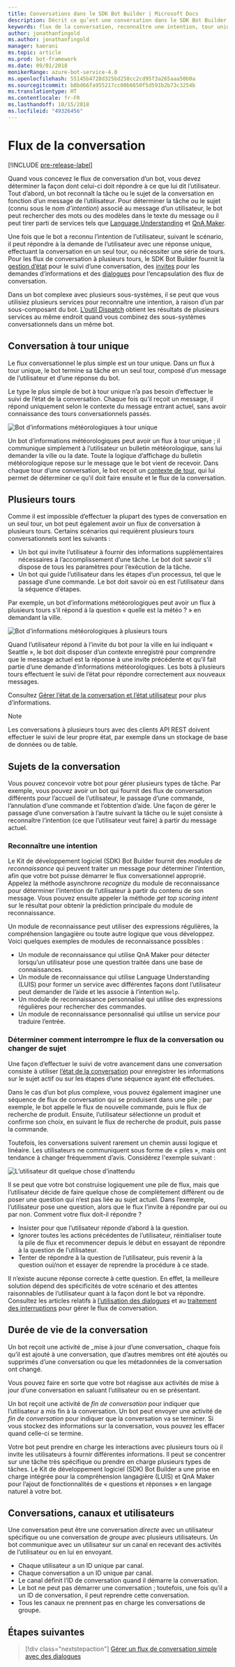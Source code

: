 ```yaml
---
title: Conversations dans le SDK Bot Builder | Microsoft Docs
description: Décrit ce qu’est une conversation dans le SDK Bot Builder.
keywords: flux de la conversation, reconnaître une intention, tour unique, plusieurs tours, conversation de bot
author: jonathanfingold
ms.author: jonathanfingold
manager: kamrani
ms.topic: article
ms.prod: bot-framework
ms.date: 09/01/2018
monikerRange: azure-bot-service-4.0
ms.openlocfilehash: 55145b4728d325bd258cc2cd95f3a265aaa50b0a
ms.sourcegitcommit: b8bd66fa955217cc00b6650f5d591b2b73c3254b
ms.translationtype: HT
ms.contentlocale: fr-FR
ms.lasthandoff: 10/15/2018
ms.locfileid: "49326456"
---
```

# <a name="conversation-flow"></a>Flux de la conversation
[!INCLUDE [pre-release-label](../includes/pre-release-label.md)]

Quand vous concevez le flux de conversation d’un bot, vous devez déterminer la façon dont celui-ci doit répondre à ce que lui dit l’utilisateur. Tout d’abord, un bot reconnaît la tâche ou le sujet de la conversation en fonction d’un message de l’utilisateur. Pour déterminer la tâche ou le sujet (connu sous le nom *d’intention*) associé au message d’un utilisateur, le bot peut rechercher des mots ou des modèles dans le texte du message ou il peut tirer parti de services tels que [Language Understanding](bot-builder-concept-luis.md) et [QnA Maker](https://docs.microsoft.com/en-us/azure/cognitive-services/qnamaker/overview/overview).

Une fois que le bot a reconnu l’intention de l’utilisateur, suivant le scénario, il peut répondre à la demande de l’utilisateur avec une réponse unique, effectuant la conversation en un seul tour, ou nécessiter une série de tours. Pour les flux de conversation à plusieurs tours, le SDK Bot Builder fournit la [gestion d’état](./bot-builder-howto-v4-state.md) pour le suivi d’une conversation, des [invites](bot-builder-prompts.md) pour les demandes d’informations et des [dialogues](bot-builder-dialog-manage-conversation-flow.md) pour l’encapsulation des flux de conversation.

Dans un bot complexe avec plusieurs sous-systèmes, il se peut que vous utilisiez plusieurs services pour reconnaître une intention, à raison d’un par sous-composant du bot. [L’outil Dispatch](bot-builder-tutorial-dispatch.md) obtient les résultats de plusieurs services au même endroit quand vous combinez des sous-systèmes conversationnels dans un même bot.

<!-- 
A conversation identifies a series of activities sent between a bot and a user on a specific channel and represents an interaction between one or more bots and either a _direct_ conversation with a specific user or a _group_ conversation with multiple users.
A bot communicates with a user on a channel by receiving activities from, and sending activities to the user.

- Each user has an ID that is unique per channel.
- Each conversation has an ID that is unique per channel.
- The channel sets the conversation ID when it starts the conversation.
- The bot cannot start a conversation; however, once it has a conversation ID, it can resume that conversation.
- Not all channels support group conversations.
-->

## <a name="single-turn-conversation"></a>Conversation à tour unique

Le flux conversationnel le plus simple est un tour unique. Dans un flux à tour unique, le bot termine sa tâche en un seul tour, composé d’un message de l’utilisateur et d’une réponse du bot.

<!-- The following isn't always true, it's a generalization -->

Le type le plus simple de bot à tour unique n’a pas besoin d’effectuer le suivi de l’état de la conversation. Chaque fois qu’il reçoit un message, il répond uniquement selon le contexte du message entrant actuel, sans avoir connaissance des tours conversationnels passés.

![Bot d’informations météorologiques à tour unique](./media/concept-conversation/weather-single-turn.png)

Un bot d’informations météorologiques peut avoir un flux à tour unique ; il communique simplement à l’utilisateur un bulletin météorologique, sans lui demander la ville ou la date. Toute la logique d’affichage du bulletin météorologique repose sur le message que le bot vient de recevoir. Dans chaque tour d’une conversation, le bot reçoit un [contexte de tour](bot-builder-concept-activity-processing.md#turn-context), qui lui permet de déterminer ce qu’il doit faire ensuite et le flux de la conversation.

## <a name="multiple-turns"></a>Plusieurs tours

Comme il est impossible d’effectuer la plupart des types de conversation en un seul tour, un bot peut également avoir un flux de conversation à plusieurs tours. Certains scénarios qui requièrent plusieurs tours conversationnels sont les suivants :

* Un bot qui invite l’utilisateur à fournir des informations supplémentaires nécessaires à l’accomplissement d’une tâche. Le bot doit savoir s’il dispose de tous les paramètres pour l’exécution de la tâche.
* Un bot qui guide l’utilisateur dans les étapes d’un processus, tel que le passage d’une commande. Le bot doit savoir où en est l’utilisateur dans la séquence d’étapes.

Par exemple, un bot d’informations météorologiques peut avoir un flux à plusieurs tours s’il répond à la question « quelle est la météo ? » en demandant la ville.

![Bot d’informations météorologiques à plusieurs tours](./media/concept-conversation/weather-multi-turn.png)

Quand l’utilisateur répond à l’invite du bot pour la ville en lui indiquant « Seattle », le bot doit disposer d’un contexte enregistré pour comprendre que le message actuel est la réponse à une invite précédente et qu’il fait partie d’une demande d’informations météorologiques. Les bots à plusieurs tours effectuent le suivi de l’état pour répondre correctement aux nouveaux messages.

Consultez [Gérer l’état de la conversation et l’état utilisateur](bot-builder-howto-v4-state.md) pour plus d’informations.

> [!NOTE]
> Les conversations à plusieurs tours avec des clients API REST doivent effectuer le suivi de leur propre état, par exemple dans un stockage de base de données ou de table.

## <a name="conversation-topics"></a>Sujets de la conversation

Vous pouvez concevoir votre bot pour gérer plusieurs types de tâche. Par exemple, vous pouvez avoir un bot qui fournit des flux de conversation différents pour l’accueil de l’utilisateur, le passage d’une commande, l’annulation d’une commande et l’obtention d’aide. Une façon de gérer le passage d’une conversation à l’autre suivant la tâche ou le sujet consiste à reconnaître l’intention (ce que l’utilisateur veut faire) à partir du message actuel.

### <a name="recognize-intent"></a>Reconnaître une intention

Le Kit de développement logiciel (SDK) Bot Builder fournit des _modules de reconnaissance_ qui peuvent traiter un message pour déterminer l’intention, afin que votre bot puisse démarrer le flux conversationnel approprié. Appelez la méthode asynchrone _recognize_ du module de reconnaissance pour déterminer l’intention de l’utilisateur à partir du contenu de son message. Vous pouvez ensuite appeler la méthode _get top scoring intent_ sur le résultat pour obtenir la prédiction principale du module de reconnaissance.

Un module de reconnaissance peut utiliser des expressions régulières, la compréhension langagière ou toute autre logique que vous développez. Voici quelques exemples de modules de reconnaissance possibles :

* Un module de reconnaissance qui utilise QnA Maker pour détecter lorsqu’un utilisateur pose une question traitée dans une base de connaissances.
* Un module de reconnaissance qui utilise Language Understanding (LUIS) pour former un service avec différentes façons dont l’utilisateur peut demander de l’aide et les associe à l’intention `Help`.
* Un module de reconnaissance personnalisé qui utilise des expressions régulières pour rechercher des commandes.
* Un module de reconnaissance personnalisé qui utilise un service pour traduire l’entrée.

### <a name="consider-how-to-interrupt-conversation-flow-or-change-topics"></a>Déterminer comment interrompre le flux de la conversation ou changer de sujet

Une façon d’effectuer le suivi de votre avancement dans une conversation consiste à utiliser [l’état de la conversation](bot-builder-howto-v4-state.md) pour enregistrer les informations sur le sujet actif ou sur les étapes d’une séquence ayant été effectuées.

Dans le cas d’un bot plus complexe, vous pouvez également imaginer une séquence de flux de conversation qui se produisent dans une pile ; par exemple, le bot appelle le flux de nouvelle commande, puis le flux de recherche de produit. Ensuite, l’utilisateur sélectionne un produit et confirme son choix, en suivant le flux de recherche de produit, puis passe la commande.

Toutefois, les conversations suivent rarement un chemin aussi logique et linéaire. Les utilisateurs ne communiquent sous forme de « piles », mais ont tendance à changer fréquemment d’avis. Considérez l'exemple suivant :

![L’utilisateur dit quelque chose d’inattendu](./media/concept-conversation/interruption.png)

Il se peut que votre bot construise logiquement une pile de flux, mais que l’utilisateur décide de faire quelque chose de complètement différent ou de poser une question qui n’est pas liée au sujet actuel. Dans l’exemple, l’utilisateur pose une question, alors que le flux l’invite à répondre par oui ou par non. Comment votre flux doit-il répondre ?

* Insister pour que l’utilisateur réponde d’abord à la question.
* Ignorer toutes les actions précédentes de l’utilisateur, réinitialiser toute la pile de flux et recommencer depuis le début en essayant de répondre à la question de l’utilisateur.
* Tenter de répondre à la question de l’utilisateur, puis revenir à la question oui/non et essayer de reprendre la procédure à ce stade.

Il n’existe aucune réponse correcte à cette question. En effet, la meilleure solution dépend des spécificités de votre scénario et des attentes raisonnables de l’utilisateur quant à la façon dont le bot va répondre. Consultez les articles relatifs à [l’utilisation des dialogues](bot-builder-dialog-manage-conversation-flow.md) et au [traitement des interruptions](bot-builder-howto-handle-user-interrupt.md) pour gérer le flux de conversation.

## <a name="conversation-lifetime"></a>Durée de vie de la conversation

<!-- Note: these activities are dependent on whether the channel actually sends them. Also, we should add links --> Un bot reçoit une activité de _mise à jour d’une conversation_ chaque fois qu’il est ajouté à une conversation, que d’autres membres ont été ajoutés ou supprimés d’une conversation ou que les métadonnées de la conversation ont changé.
Vous pouvez faire en sorte que votre bot réagisse aux activités de mise à jour d’une conversation en saluant l’utilisateur ou en se présentant.

Un bot reçoit une activité de _fin de conversation_ pour indiquer que l’utilisateur a mis fin à la conversation. Un bot peut envoyer une activité de _fin de conversation_ pour indiquer que la conversation va se terminer.
Si vous stockez des informations sur la conversation, vous pouvez les effacer quand celle-ci se termine.

<!--  Types of conversations -->

Votre bot peut prendre en charge les interactions avec plusieurs tours où il invite les utilisateurs à fournir différentes informations. Il peut se concentrer sur une tâche très spécifique ou prendre en charge plusieurs types de tâches.
Le Kit de développement logiciel (SDK) Bot Builder a une prise en charge intégrée pour la compréhension langagière (LUIS) et QnA Maker pour l’ajout de fonctionnalités de « questions et réponses » en langage naturel à votre bot.

## <a name="conversations-channels-and-users"></a>Conversations, canaux et utilisateurs

Une conversation peut être une conversation _directe_ avec un utilisateur spécifique ou une conversation de _groupe_ avec plusieurs utilisateurs.
Un bot communique avec un utilisateur sur un canal en recevant des activités de l’utilisateur ou en lui en envoyant.

* Chaque utilisateur a un ID unique par canal.
* Chaque conversation a un ID unique par canal.
* Le canal définit l’ID de conversation quand il démarre la conversation.
* Le bot ne peut pas démarrer une conversation ; toutefois, une fois qu’il a un ID de conversation, il peut reprendre cette conversation.
* Tous les canaux ne prennent pas en charge les conversations de groupe.

## <a name="next-steps"></a>Étapes suivantes

> [!div class="nextstepaction"]
> [Gérer un flux de conversation simple avec des dialogues](bot-builder-dialog-manage-conversation-flow.md)

<!-- In addition, your bot can send activities back to the user, either _proactively_, in response to internal logic, or _reactively_, in response to an activity from the user or channel.-->
<!--TODO: Link to messaging how tos.-->
